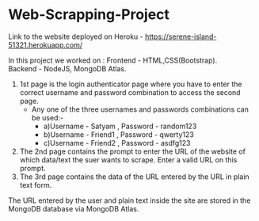 # Web-Scrapping-Project
Link to the website deployed on Heroku - https://serene-island-51321.herokuapp.com/

In this project we worked on :
  Frontend - HTML,CSS(Bootstrap).<br />
  Backend - NodeJS, MongoDB Atlas.

1) 1st page is the login authenticator page where you have to enter the correct username and password combination to access the second page.<br />
   - Any one of the three usernames and passwords combinations can be used:-<br />
        - a)Username - Satyam , Password - random123<br />
        - b)Username - Friend1 , Password - qwerty123<br />
        - c)Username - Friend2 , Password - asdfg123<br />
2) The 2nd page contains the prompt to enter the URL of the website of which data/text the suer wants to scrape. Enter a valid URL on this prompt.<br />
3) The 3rd page contains the data of the URL entered by the URL in plain text form.<br />

The URL entered by the user and plain text inside the site are stored in the MongoDB database via MongoDB Atlas.
